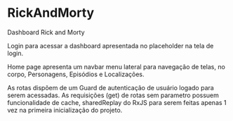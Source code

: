 # RickAndMorty
Dashboard Rick and Morty

Login para acessar a dashboard apresentada no placeholder na tela de login.

Home page apresenta um navbar menu lateral para navegação de telas, no corpo, Personagens, Episódios e Localizações.

As rotas dispõem de um Guard de autenticação de usuário logado para serem acessadas.
As requisições (get) de rotas sem parametro possuem funcionalidade de cache, sharedReplay do RxJS para serem feitas apenas 1 vez na primeira inicialização do projeto.